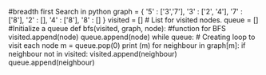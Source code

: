#breadth first Search in python 
graph = { 
 '5' : ['3','7'], 
 '3' : ['2', '4'], 
 '7' : ['8'], 
 '2' : [], 
 '4' : ['8'], 
 '8' : [] 
 } 
 visited = [] # List for visited nodes. 
 queue = [] #Initialize a queue 
 def bfs(visited, graph, node): #function for BFS 
 visited.append(node) 
 queue.append(node) 
 while queue: # Creating loop to visit each node 
 m = queue.pop(0) 
 print (m) 
 for neighbour in graph[m]: 
 if neighbour not in visited: 
 visited.append(neighbour) 
 queue.append(neighbour) 

